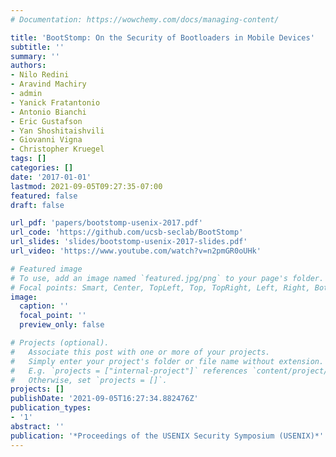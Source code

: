 ```yaml
---
# Documentation: https://wowchemy.com/docs/managing-content/

title: 'BootStomp: On the Security of Bootloaders in Mobile Devices'
subtitle: ''
summary: ''
authors:
- Nilo Redini
- Aravind Machiry
- admin
- Yanick Fratantonio
- Antonio Bianchi
- Eric Gustafson
- Yan Shoshitaishvili
- Giovanni Vigna
- Christopher Kruegel
tags: []
categories: []
date: '2017-01-01'
lastmod: 2021-09-05T09:27:35-07:00
featured: false
draft: false

url_pdf: 'papers/bootstomp-usenix-2017.pdf'
url_code: 'https://github.com/ucsb-seclab/BootStomp'
url_slides: 'slides/bootstomp-usenix-2017-slides.pdf'
url_video: 'https://www.youtube.com/watch?v=n2pmGR0oUHk'

# Featured image
# To use, add an image named `featured.jpg/png` to your page's folder.
# Focal points: Smart, Center, TopLeft, Top, TopRight, Left, Right, BottomLeft, Bottom, BottomRight.
image:
  caption: ''
  focal_point: ''
  preview_only: false

# Projects (optional).
#   Associate this post with one or more of your projects.
#   Simply enter your project's folder or file name without extension.
#   E.g. `projects = ["internal-project"]` references `content/project/deep-learning/index.md`.
#   Otherwise, set `projects = []`.
projects: []
publishDate: '2021-09-05T16:27:34.882476Z'
publication_types:
- '1'
abstract: ''
publication: '*Proceedings of the USENIX Security Symposium (USENIX)*'
---
```

